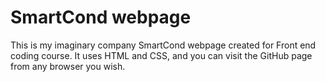 # SmartCond webpage 

This is my imaginary company SmartCond webpage created for Front end coding course. It uses HTML and CSS, and you can visit the GitHub page from any browser you wish.